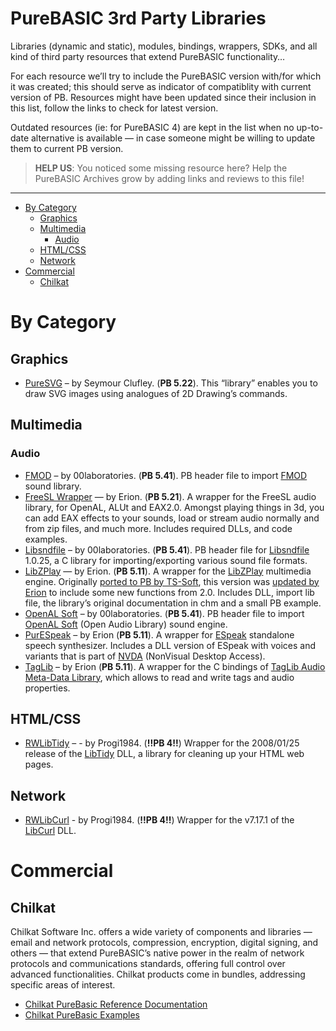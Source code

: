 PureBASIC 3rd Party Libraries
=============================

Libraries (dynamic and static), modules, bindings, wrappers, SDKs, and all kind of third party resources that extend PureBASIC functionality…

For each resource we’ll try to include the PureBASIC version with/for which it was created; this should serve as indicator of compatiblity with current version of PB. Resources might have been updated since their inclusion in this list, follow the links to check for latest version.

Outdated resources (ie: for PureBASIC 4) are kept in the list when no up-to-date alternative is available — in case someone might be willing to update them to current PB version.

> **HELP US**: You noticed some missing resource here? Help the PureBASIC Archives grow by adding links and reviews to this file!

------------------------------------------------------------------------

<!-- #toc -->
-   [By Category](#by-category)
    -   [Graphics](#graphics)
    -   [Multimedia](#multimedia)
        -   [Audio](#audio)
    -   [HTML/CSS](#htmlcss)
    -   [Network](#network)
-   [Commercial](#commercial)
    -   [Chilkat](#chilkat)

<!-- /toc -->
By Category
===========

Graphics
--------

-   [PureSVG](http://forum.purebasic.com/english/viewtopic.php?f=12&t=40540&hilit=svg&sid=d87053584f2e9f23933eb991e680d7f8) – by Seymour Clufley. (**PB 5.22**). This “library” enables you to draw SVG images using analogues of 2D Drawing’s commands.

Multimedia
----------

### Audio

-   [FMOD](http://00laboratories.com/resources/code/purebasic/fmod-header) – by 00laboratories. (**PB 5.41**). PB header file to import [FMOD](http://www.fmod.org/) sound library.
-   [FreeSL Wrapper](http://erion.tdrealms.com/software/fslwrapper) — by Erion. (**PB 5.21**). A wrapper for the FreeSL audio library, for OpenAL, ALUt and EAX2.0. Amongst playing things in 3d, you can add EAX effects to your sounds, load or stream audio normally and from zip files, and much more. Includes required DLLs, and code examples.
-   [Libsndfile](http://00laboratories.com/resources/code/purebasic/libsndfile-header) – by 00laboratories. (**PB 5.41**). PB header file for [Libsndfile](http://www.mega-nerd.com/libsndfile/) 1.0.25, a C library for importing/exporting various sound file formats.
-   [LibZPlay](http://erion.tdrealms.com/software/libzplay) — by Erion. (**PB 5.11**). A wrapper for the [LibZPlay](http://libzplay.sourceforge.net/) multimedia engine. Originally [ported to PB by TS-Soft](http://www.purebasic.fr/english/viewtopic.php?f=27&t=49345&hilit=LibZPlay), this version was [updated by Erion](http://www.purebasic.fr/english/viewtopic.php?f=12&t=54060&hilit=LibZPlay) to include some new functions from 2.0. Includes DLL, import lib file, the library’s original documentation in chm and a small PB example.
-   [OpenAL Soft](http://00laboratories.com/resources/code/purebasic/openal-soft-header) – by 00laboratories. (**PB 5.41**). PB header file to import [OpenAL Soft](http://www.openal-soft.org/) (Open Audio Library) sound engine.
-   [PurESpeak](http://erion.tdrealms.com/software/pb/purespeak) – by Erion (**PB 5.11**). A wrapper for [ESpeak](http://espeak.sourceforge.net/) standalone speech synthesizer. Includes a DLL version of ESpeak with voices and variants that is part of [NVDA](http://www.nvaccess.org/) (NonVisual Desktop Access).
-   [TagLib](http://erion.tdrealms.com/taglib) – by Erion (**PB 5.11**). A wrapper for the C bindings of [TagLib Audio Meta-Data Library](http://taglib.org/), which allows to read and write tags and audio properties.

HTML/CSS
--------

-   [RWLibTidy](http://www.purearea.net/pb/english/dll_devtools.htm) – - by Progi1984. (**!!PB 4!!**) Wrapper for the 2008/01/25 release of the [LibTidy](http://www.html-tidy.org/developer/) DLL, a library for cleaning up your HTML web pages.

Network
-------

-   [RWLibCurl](http://www.purearea.net/pb/english/dll_devtools.htm) - by Progi1984. (**!!PB 4!!**) Wrapper for the v7.17.1 of the [LibCurl](https://curl.haxx.se/libcurl/) DLL.

Commercial
==========

Chilkat
-------

Chilkat Software Inc. offers a wide variety of components and libraries — email and network protocols, compression, encryption, digital signing, and others — that extend PureBASIC’s native power in the realm of network protocols and communications standards, offering full control over advanced functionalities. Chilkat products come in bundles, addressing specific areas of interest.

-   [Chilkat PureBasic Reference Documentation](https://www.chilkatsoft.com/refdoc/purebasic.asp)
-   [Chilkat PureBasic Examples](https://www.example-code.com/purebasic/default.asp)


